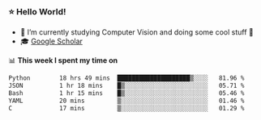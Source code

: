 ### ⭐️ Hello World!

<!--
**hologerry/hologerry** is a ✨ _special_ ✨ repository because its `README.md` (this file) appears on your GitHub profile.

Here are some ideas to get you started:

- 🔭 I’m currently working and studying on Computer Vision
- 🌱 I’m currently learning at Peking University
- 💬 Ask me about 
- 📫 How to reach me: E-mail
- 😄 Pronouns: he/his
- ⚡ Fun fact: Music is the Power
-->


- 🔭 I’m currently studying Computer Vision and doing some cool stuff 🤖
- 🎓 [Google Scholar](https://scholar.google.com/citations?user=3ykqW9wAAAAJ&hl=en)


📊 **This week I spent my time on**

<!--START_SECTION:waka-->

```txt
Python        18 hrs 49 mins  ████████████████████▒░░░░   81.96 %
JSON          1 hr 18 mins    █▒░░░░░░░░░░░░░░░░░░░░░░░   05.71 %
Bash          1 hr 15 mins    █▒░░░░░░░░░░░░░░░░░░░░░░░   05.46 %
YAML          20 mins         ▒░░░░░░░░░░░░░░░░░░░░░░░░   01.46 %
C             17 mins         ▒░░░░░░░░░░░░░░░░░░░░░░░░   01.29 %
```

<!--END_SECTION:waka-->
